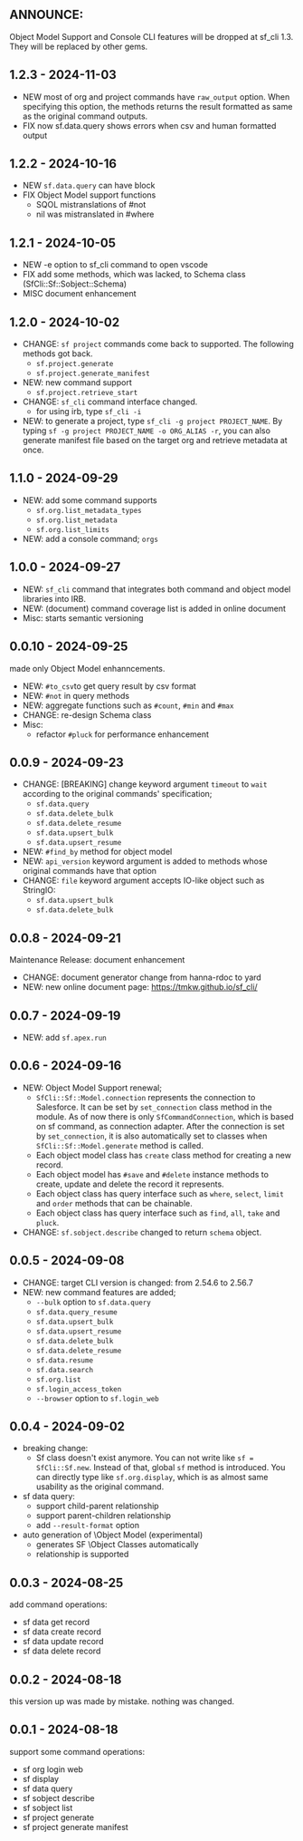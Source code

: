## ANNOUNCE:
Object Model Support and Console CLI features will be dropped at sf_cli 1.3.
They will be replaced by other gems.

## 1.2.3 - 2024-11-03
- NEW most of  org and project commands have `raw_output` option. When specifying this option, the methods returns the result formatted as same as the original command outputs.
- FIX now sf.data.query shows errors when csv and human formatted output

## 1.2.2 - 2024-10-16
- NEW `sf.data.query` can have block
- FIX Object Model support functions
    - SQOL mistranslations of #not
    - nil was mistranslated in #where

## 1.2.1 - 2024-10-05
- NEW -e option to sf_cli command to open vscode
- FIX add some methods, which was lacked, to Schema class (SfCli::Sf::Sobject::Schema)
- MISC document enhancement

## 1.2.0 - 2024-10-02
- CHANGE: `sf project` commands come back to supported. The following methods got back.
    - `sf.project.generate`
    - `sf.project.generate_manifest`
- NEW: new command support
    - `sf.project.retrieve_start`
- CHANGE: `sf_cli` command interface changed.
    - for using irb, type `sf_cli -i`
- NEW: to generate a project, type `sf_cli -g project PROJECT_NAME`. By typing `sf -g project PROJECT_NAME -o ORG_ALIAS -r`, you can also generate manifest file based on the target org and retrieve metadata at once.

## 1.1.0 - 2024-09-29
- NEW: add some command supports
  - `sf.org.list_metadata_types`
  - `sf.org.list_metadata`
  - `sf.org.list_limits`
- NEW: add a console command; `orgs`

## 1.0.0 - 2024-09-27
- NEW: `sf_cli` command that integrates both command and object model libraries into IRB.
- NEW: (document) command coverage list is added in online document
- Misc: starts semantic versioning

## 0.0.10 - 2024-09-25
made only Object Model enhanncements.

- NEW: `#to_csv`to get query result by csv format
- NEW: `#not` in query methods
- NEW: aggregate functions such as `#count`, `#min` and `#max`
- CHANGE: re-design Schema class
- Misc:
    - refactor `#pluck` for performance enhancement

## 0.0.9 - 2024-09-23
- CHANGE: [BREAKING] change keyword argument `timeout` to `wait` according to the original commands' specification;
    - `sf.data.query`
    - `sf.data.delete_bulk`
    - `sf.data.delete_resume`
    - `sf.data.upsert_bulk`
    - `sf.data.upsert_resume`
- NEW: `#find_by` method for object model
- NEW: `api_version` keyword argument is added to methods whose original commands have that option
- CHANGE: `file` keyword argument accepts IO-like object such as StringIO:
    - `sf.data.upsert_bulk`
    - `sf.data.delete_bulk`

## 0.0.8 - 2024-09-21
Maintenance Release: document enhancement

- CHANGE: document generator change from hanna-rdoc to yard
- NEW: new online document page: https://tmkw.github.io/sf_cli/
## 0.0.7 - 2024-09-19
- NEW: add `sf.apex.run`
## 0.0.6 - 2024-09-16
- NEW: Object Model Support renewal;
  - `SfCli::Sf::Model.connection` represents the connection to Salesforce. It can be set by `set_connection` class method in the module. As of now there is only `SfCommandConnection`, which is based on sf command, as connection adapter. After the connection is set by `set_connection`, it is also automatically set to classes when `SfCli::Sf::Model.generate` method is called.
  - Each object model class has `create` class method for creating a new record.
  - Each object model has `#save` and `#delete` instance methods to create, update and delete the record it represents.
  - Each object class has query interface such as `where`, `select`, `limit` and `order` methods that can be chainable.
  - Each object class has query interface such as `find`, `all`, `take` and `pluck`.
- CHANGE: `sf.sobject.describe` changed to return `schema` object.
## 0.0.5 - 2024-09-08
- CHANGE: target CLI version is changed: from 2.54.6 to 2.56.7
- NEW: new command features are added;
  - `--bulk` option to `sf.data.query`
  - `sf.data.query_resume`
  - `sf.data.upsert_bulk`
  - `sf.data.upsert_resume`
  - `sf.data.delete_bulk`
  - `sf.data.delete_resume`
  - `sf.data.resume`
  - `sf.data.search`
  - `sf.org.list`
  - `sf.login_access_token`
  - `--browser` option to `sf.login_web`
## 0.0.4 - 2024-09-02
- breaking change:
  - Sf class doesn't exist anymore. You can not write like `sf = SfCli::Sf.new`. Instead of that,  global `sf` method is introduced. You can directly type like `sf.org.display`, which is as almost same usability as the original command. 
- sf data query:
  - support child-parent relationship
  - support parent-children relationship
  - add `--result-format` option
- auto generation of \Object Model (experimental)
  - generates SF \Object Classes automatically
  - relationship is supported

## 0.0.3 - 2024-08-25
add command operations:

- sf data get record
- sf data create record
- sf data update record
- sf data delete record

## 0.0.2 - 2024-08-18
this version up was made by mistake.
nothing was changed.

## 0.0.1 - 2024-08-18
support some command operations:

- sf org login web
- sf display
- sf data query
- sf sobject describe
- sf sobject list
- sf project generate
- sf project generate manifest

